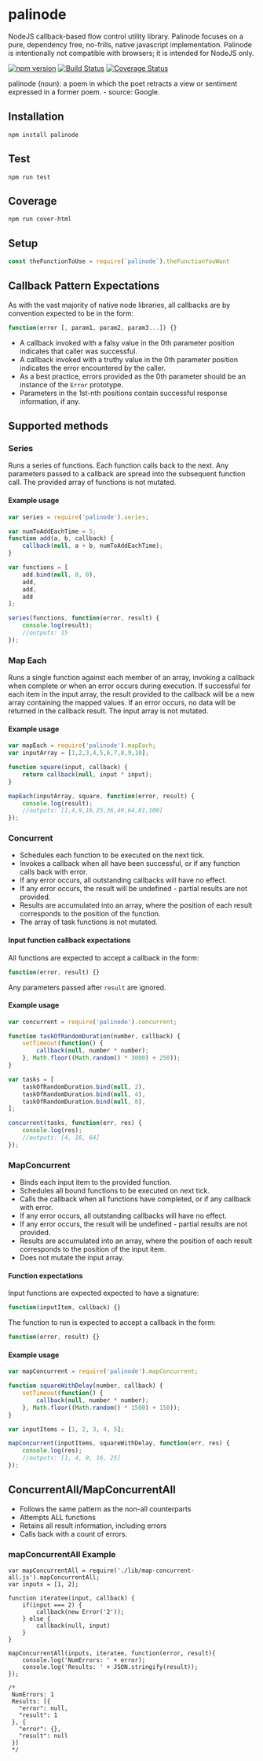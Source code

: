 # palinode
NodeJS callback-based flow control utility library.  Palinode focuses on a pure, dependency free, no-frills, native javascript implementation.  Palinode is intentionally not compatible with browsers; it is intended for NodeJS only.

[![npm version](https://badge.fury.io/js/palinode.svg)](https://badge.fury.io/js/palinode)
[![Build Status](https://travis-ci.org/GannettDigital/palinode.svg?branch=master)](https://travis-ci.org/GannettDigital/palinode)  [![Coverage Status](https://coveralls.io/repos/github/GannettDigital/palinode/badge.svg?branch=master)](https://coveralls.io/github/GannettDigital/palinode?branch=master)

palinode (noun): a poem in which the poet retracts a view or sentiment expressed in a former poem. - source: Google.

## Installation
```Shell
npm install palinode
```

## Test
```Shell
npm run test
```

## Coverage
```Shell
npm run cover-html
```

## Setup
```Javascript
const theFunctionToUse = require(`palinode`).theFunctionYouWant
```

## Callback Pattern Expectations
As with the vast majority of native node libraries, all callbacks are by convention expected to be in the form:
```Javascript
function(error [, param1, param2, param3...]) {}
```
- A callback invoked with a falsy value in the 0th parameter position indicates that caller was successful.
- A callback invoked with a truthy value in the 0th parameter position indicates the error encountered by the caller.
- As a best practice, errors provided as the 0th parameter should be an instance of the `Error` prototype.
- Parameters in the 1st-nth positions contain successful response information, if any.

## Supported methods

### Series
Runs a series of functions.  Each function calls back to the next. Any parameters passed to a callback are spread into the subsequent function call.
The provided array of functions is not mutated.

#### Example usage
```Javascript
var series = require('palinode').series;

var numToAddEachTime = 5;
function add(a, b, callback) {
    callback(null, a + b, numToAddEachTime);
}

var functions = [
    add.bind(null, 0, 0),
    add,
    add,
    add
];

series(functions, function(error, result) {
    console.log(result);
    //outputs: 15
});
```

### Map Each
Runs a single function against each member of an array, invoking a callback when complete or when an error occurs during execution.  If successful for each item in the input array, the result provided to the callback will be a new array containing the mapped values. If an error occurs, no data will be returned in the callback result.
The input array is not mutated.

#### Example usage
```Javascript
var mapEach = require('palinode').mapEach;
var inputArray = [1,2,3,4,5,6,7,8,9,10];

function square(input, callback) {
    return callback(null, input * input);
}

mapEach(inputArray, square, function(error, result) {
    console.log(result);
    //outputs: [1,4,9,16,25,36,49,64,81,100]
});

```

### Concurrent
- Schedules each function to be executed on the next tick.
- Invokes a callback when all have been successful, or if any function calls back with error.
- If any error occurs, all outstanding callbacks will have no effect.
- If any error occurs, the result will be undefined - partial results are not provided.
- Results are accumulated into an array, where the position of each result corresponds to the position of the function.
- The array of task functions is not mutated.

#### Input function callback expectations
All functions are expected to accept a callback in the form:
```Javascript
function(error, result) {}
```
Any parameters passed after `result` are ignored.

#### Example usage
```Javascript
var concurrent = require('palinode').concurrent;

function taskOfRandomDuration(number, callback) {
    setTimeout(function() {
        callback(null, number * number);
    }, Math.floor((Math.random() * 3000) + 250));
}

var tasks = [
    taskOfRandomDuration.bind(null, 2),
    taskOfRandomDuration.bind(null, 4),
    taskOfRandomDuration.bind(null, 8),
];

concurrent(tasks, function(err, res) {
    console.log(res);
    //outputs: [4, 16, 64]
});
```

### MapConcurrent
- Binds each input item to the provided function.
- Schedules all bound functions to be executed on next tick.
- Calls the callback when all functions have completed, or if any callback with error.
- If any error occurs, all outstanding callbacks will have no effect.
- If any error occurs, the result will be undefined - partial results are not provided.
- Results are accumulated into an array, where the position of each result corresponds to the position of the input item.
- Does not mutate the input array.

#### Function expectations
Input functions are expected expected to have a signature:
```Javascript
function(inputItem, callback) {}
```
The function to run is expected to accept a callback in the form:
```Javascript
function(error, result) {}
```

#### Example usage
```Javascript
var mapConcurrent = require('palinode').mapConcurrent;

function squareWithDelay(number, callback) {
    setTimeout(function() {
        callback(null, number * number);
    }, Math.floor((Math.random() * 1500) + 150));
}

var inputItems = [1, 2, 3, 4, 5];

mapConcurrent(inputItems, squareWithDelay, function(err, res) {
    console.log(res);
    //outputs: [1, 4, 9, 16, 25]
});
```

## ConcurrentAll/MapConcurrentAll
- Follows the same pattern as the non-all counterparts
- Attempts ALL functions
- Retains all result information, including errors
- Calls back with a count of errors.

### mapConcurrentAll Example
```
var mapConcurrentAll = require('./lib/map-concurrent-all.js').mapConcurrentAll;
var inputs = [1, 2];

function iteratee(input, callback) {
    if(input === 2) {
        callback(new Error('2'));
    } else {
        callback(null, input)
    }
}

mapConcurrentAll(inputs, iteratee, function(error, result){
    console.log('NumErrors: ' + error);
    console.log('Results: ' + JSON.stringify(result));
});

/*
 NumErrors: 1
 Results: [{
   "error": null,
   "result": 1
 }, {
   "error": {},
   "result": null
 }]
 */
 ```

